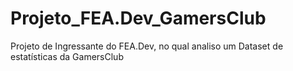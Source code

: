 # Projeto_FEA.Dev_GamersClub
Projeto de Ingressante do FEA.Dev, no qual analiso um Dataset de estatísticas da GamersClub
